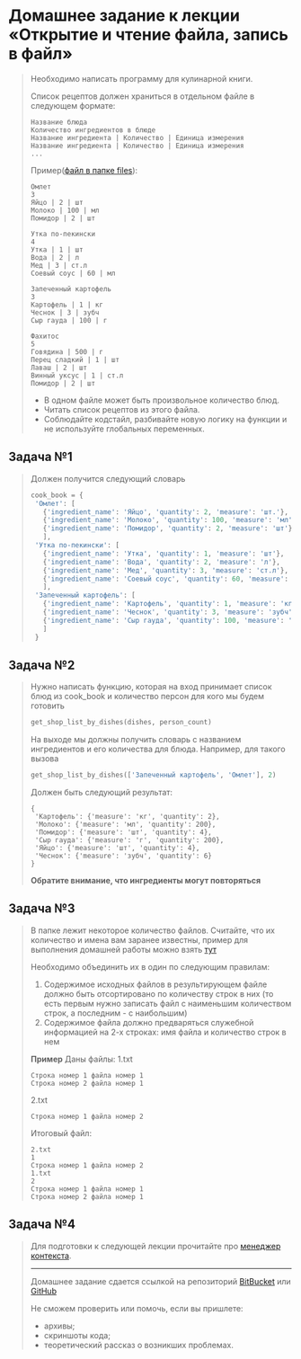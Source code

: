 # Домашнее задание к лекции «Открытие и чтение файла, запись в файл»
>
>Необходимо написать программу для кулинарной книги.
>
>Список рецептов должен храниться в отдельном файле в следующем формате:
>```
>Название блюда
>Количество ингредиентов в блюде
>Название ингредиента | Количество | Единица измерения
>Название ингредиента | Количество | Единица измерения
>...
>```
>
>Пример([файл в папке files](https://github.com/netology-code/py-homework-basic-files/tree/master/2.4.files)):
>```
>Омлет
>3
>Яйцо | 2 | шт
>Молоко | 100 | мл
>Помидор | 2 | шт
>
>Утка по-пекински
>4
>Утка | 1 | шт
>Вода | 2 | л
>Мед | 3 | ст.л
>Соевый соус | 60 | мл
>
>Запеченный картофель
>3
>Картофель | 1 | кг
>Чеснок | 3 | зубч
>Сыр гауда | 100 | г
>
>Фахитос
>5
>Говядина | 500 | г
>Перец сладкий | 1 | шт
>Лаваш | 2 | шт
>Винный уксус | 1 | ст.л
>Помидор | 2 | шт
>```
>
>* В одном файле может быть произвольное количество блюд.
>* Читать список рецептов из этого файла.
>* Соблюдайте кодстайл, разбивайте новую логику на функции и не используйте глобальных переменных.
>
## Задача №1
>Должен получится следующий словарь
>```python
>cook_book = {
>  'Омлет': [
>    {'ingredient_name': 'Яйцо', 'quantity': 2, 'measure': 'шт.'},
>    {'ingredient_name': 'Молоко', 'quantity': 100, 'measure': 'мл'},
>    {'ingredient_name': 'Помидор', 'quantity': 2, 'measure': 'шт'}
>    ],
>  'Утка по-пекински': [
>    {'ingredient_name': 'Утка', 'quantity': 1, 'measure': 'шт'},
>    {'ingredient_name': 'Вода', 'quantity': 2, 'measure': 'л'},
>    {'ingredient_name': 'Мед', 'quantity': 3, 'measure': 'ст.л'},
>    {'ingredient_name': 'Соевый соус', 'quantity': 60, 'measure': 'мл'}
>    ],
>  'Запеченный картофель': [
>    {'ingredient_name': 'Картофель', 'quantity': 1, 'measure': 'кг'},
>    {'ingredient_name': 'Чеснок', 'quantity': 3, 'measure': 'зубч'},
>    {'ingredient_name': 'Сыр гауда', 'quantity': 100, 'measure': 'г'},
>    ]
>  }
>```
>
## Задача №2
>Нужно написать функцию, которая на вход принимает список блюд из cook_book и количество персон для кого мы будем готовить
>```python
>get_shop_list_by_dishes(dishes, person_count)
>```
>На выходе мы должны получить словарь с названием ингредиентов и его количества для блюда.
>Например, для такого вызова
>```python
>get_shop_list_by_dishes(['Запеченный картофель', 'Омлет'], 2)
>```
>Должен быть следующий результат:
>```
>{
>  'Картофель': {'measure': 'кг', 'quantity': 2},
>  'Молоко': {'measure': 'мл', 'quantity': 200},
>  'Помидор': {'measure': 'шт', 'quantity': 4},
>  'Сыр гауда': {'measure': 'г', 'quantity': 200},
>  'Яйцо': {'measure': 'шт', 'quantity': 4},
>  'Чеснок': {'measure': 'зубч', 'quantity': 6}
>}
>```
>**Обратите внимание, что ингредиенты могут повторяться**
>
## Задача №3
>В папке лежит некоторое количество файлов. Считайте, что их количество и имена вам заранее известны, пример для выполнения домашней работы можно взять [тут](https://github.com/netology-code/py-homework-basic-files/tree/master/2.4.files/sorted)  
>
>Необходимо объединить их в один по следующим правилам:
>1. Содержимое исходных файлов в результирующем файле должно быть отсортировано по количеству строк в них (то есть первым нужно записать файл с наименьшим количеством строк, а последним - с наибольшим)
>2. Содержимое файла должно предваряться служебной информацией на 2-х строках: имя файла и количество строк в нем
>
>**Пример**
>Даны файлы: 
>1.txt
>```
>Строка номер 1 файла номер 1
>Строка номер 2 файла номер 1
>```
>
>2.txt
>```
>Строка номер 1 файла номер 2
>```
>
>Итоговый файл: 
>```
>2.txt
>1
>Строка номер 1 файла номер 2
>1.txt
>2
>Строка номер 1 файла номер 1
>Строка номер 2 файла номер 1
>```
>
## Задача №4
>Для подготовки к следующей лекции прочитайте про [менеджер контекста](https://habr.com/ru/post/196382/).
>
>---
>Домашнее задание сдается ссылкой на репозиторий [BitBucket](https://bitbucket.org/) или [GitHub](https://github.com/)
>
>Не сможем проверить или помочь, если вы пришлете:
>* архивы;
>* скриншоты кода;
>* теоретический рассказ о возникших проблемах.
